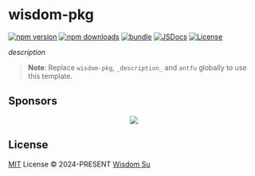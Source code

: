 # wisdom-pkg

[![npm version][npm-version-src]][npm-version-href]
[![npm downloads][npm-downloads-src]][npm-downloads-href]
[![bundle][bundle-src]][bundle-href]
[![JSDocs][jsdocs-src]][jsdocs-href]
[![License][license-src]][license-href]

_description_

> **Note**:
> Replace `wisdom-pkg`, `_description_` and `antfu` globally to use this template.

## Sponsors

<p align="center">
  <a href="https://cdn.jsdelivr.net/gh/antfu/static/sponsors.svg">
    <img src='https://cdn.jsdelivr.net/gh/antfu/static/sponsors.svg'/>
  </a>
</p>

## License

[MIT](./LICENSE) License © 2024-PRESENT [Wisdom Su](https://github.com/suzhihui)

<!-- Badges -->

[npm-version-src]: https://img.shields.io/npm/v/wisdom-pkg?style=flat&colorA=080f12&colorB=1fa669
[npm-version-href]: https://npmjs.com/package/wisdom-pkg
[npm-downloads-src]: https://img.shields.io/npm/dm/wisdom-pkg?style=flat&colorA=080f12&colorB=1fa669
[npm-downloads-href]: https://npmjs.com/package/wisdom-pkg
[bundle-src]: https://img.shields.io/bundlephobia/minzip/wisdom-pkg?style=flat&colorA=080f12&colorB=1fa669&label=minzip
[bundle-href]: https://bundlephobia.com/result?p=wisdom-pkg
[license-src]: https://img.shields.io/github/license/antfu/wisdom-pkg.svg?style=flat&colorA=080f12&colorB=1fa669
[license-href]: https://github.com/antfu/wisdom-pkg/blob/main/LICENSE
[jsdocs-src]: https://img.shields.io/badge/jsdocs-reference-080f12?style=flat&colorA=080f12&colorB=1fa669
[jsdocs-href]: https://www.jsdocs.io/package/wisdom-pkg
